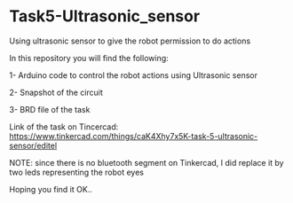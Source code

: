 # Task5-Ultrasonic_sensor
Using ultrasonic sensor to give the robot permission to do actions 


In this repository you will find the following:

1- Arduino code to control the robot actions using Ultrasonic sensor

2- Snapshot of the circuit 

3- BRD file of the task

Link of the task on Tincercad: https://www.tinkercad.com/things/caK4Xhy7x5K-task-5-ultrasonic-sensor/editel

NOTE: since there is no bluetooth segment on Tinkercad, I did replace it by two leds representing the robot eyes

Hoping you find it OK..

